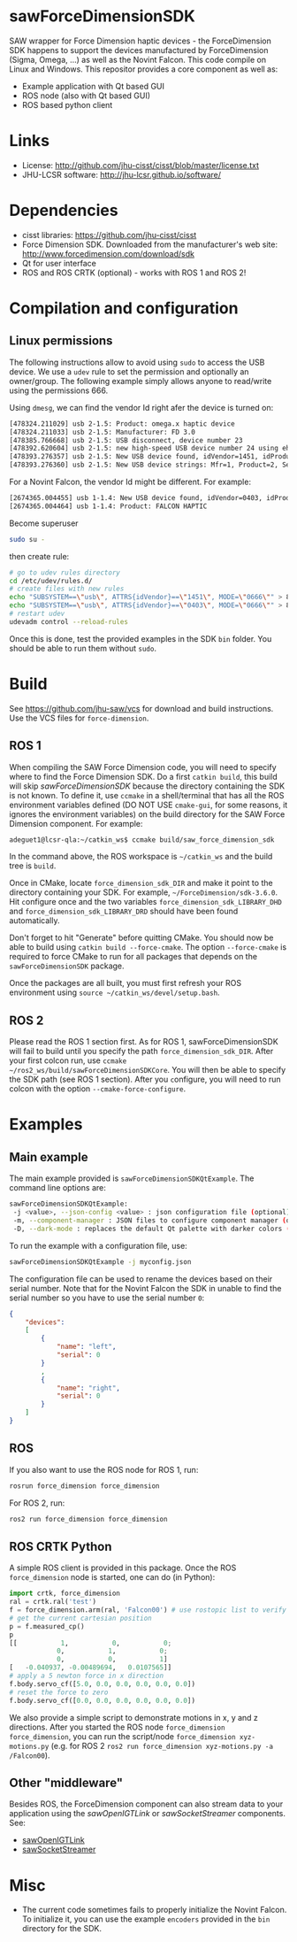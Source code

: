 # sawForceDimensionSDK
SAW wrapper for Force Dimension haptic devices - the ForceDimension SDK happens to support the devices manufactured by ForceDimension (Sigma, Omega, ...) as well as the Novint Falcon.  This code compile on Linux and Windows.  This repositor provides a core component as well as:
* Example application with Qt based GUI
* ROS node (also with Qt based GUI)
* ROS based python client

# Links
 * License: http://github.com/jhu-cisst/cisst/blob/master/license.txt
 * JHU-LCSR software: http://jhu-lcsr.github.io/software/

# Dependencies
 * cisst libraries: https://github.com/jhu-cisst/cisst
 * Force Dimension SDK. Downloaded from the manufacturer's web site: http://www.forcedimension.com/download/sdk
 * Qt for user interface
 * ROS and ROS CRTK (optional) - works with ROS 1 and ROS 2!

# Compilation and configuration

## Linux permissions

The following instructions allow to avoid using `sudo` to access the USB device.  We use a `udev` rule to set the permission and optionally an owner/group.  The following example simply allows anyone to read/write using the permissions 666.

Using `dmesg`, we can find the vendor Id right afer the device is turned on:
```sh
[478324.211029] usb 2-1.5: Product: omega.x haptic device
[478324.211033] usb 2-1.5: Manufacturer: FD 3.0
[478385.766668] usb 2-1.5: USB disconnect, device number 23
[478392.620604] usb 2-1.5: new high-speed USB device number 24 using ehci-pci
[478393.276357] usb 2-1.5: New USB device found, idVendor=1451, idProduct=0402
[478393.276360] usb 2-1.5: New USB device strings: Mfr=1, Product=2, SerialNumber=0
```

For a Novint Falcon, the vendor Id might be different.  For example:
```sh
[2674365.004455] usb 1-1.4: New USB device found, idVendor=0403, idProduct=cb48
[2674365.004464] usb 1-1.4: Product: FALCON HAPTIC
```

Become superuser
```sh
sudo su -
```
then create rule:
```sh
# go to udev rules directory
cd /etc/udev/rules.d/
# create files with new rules
echo "SUBSYSTEM==\"usb\", ATTRS{idVendor}==\"1451\", MODE=\"0666\"" > 80-usb-force-dimension.rules
echo "SUBSYSTEM==\"usb\", ATTRS{idVendor}==\"0403\", MODE=\"0666\"" > 80-usb-novint.rules
# restart udev
udevadm control --reload-rules
```

Once this is done, test the provided examples in the SDK `bin` folder.  You should be able to run them without `sudo`. 

# Build

See https://github.com/jhu-saw/vcs for download and build instructions.  Use the VCS files for `force-dimension`.

## ROS 1

When compiling the SAW Force Dimension code, you will need to specify
where to find the Force Dimension SDK.  Do a first `catkin build`,
this build will skip *sawForceDimensionSDK* because the directory
containing the SDK is not known.  To define it, use `ccmake` in a
shell/terminal that has all the ROS environment variables defined (DO
NOT USE `cmake-gui`, for some reasons, it ignores the environment
variables) on the build directory for the SAW Force Dimension
component.  For example:

```sh
adeguet1@lcsr-qla:~/catkin_ws$ ccmake build/saw_force_dimension_sdk
```
In the command above, the ROS workspace is `~/catkin_ws` and the build tree is `build`.

Once in CMake, locate `force_dimension_sdk_DIR` and make it point to
the directory containing your SDK.  For example,
`~/ForceDimension/sdk-3.6.0`.  Hit `c`onfigure once and the two
variables `force_dimension_sdk_LIBRARY_DHD` and
`force_dimension_sdk_LIBRARY_DRD` should have been found
automatically.

Don't forget to hit "Generate" before quitting CMake.  You should now
be able to build using `catkin build --force-cmake`.  The option
`--force-cmake` is required to force CMake to run for all packages
that depends on the `sawForceDimensionSDK` package.

Once the packages are all built, you must first refresh your ROS
environment using `source ~/catkin_ws/devel/setup.bash`.

## ROS 2

Please read the ROS 1 section first.  As for ROS 1,
sawForceDimensionSDK will fail to build until you specify the path
`force_dimension_sdk_DIR`.  After your first colcon run, use `ccmake
~/ros2_ws/build/sawForceDimensionSDKCore`.  You will then be able to
specify the SDK path (see ROS 1 section).  After you `c`onfigure, you
will need to run colcon with the option `--cmake-force-configure`.

# Examples

## Main example

The main example provided is `sawForceDimensionSDKQtExample`.  The command line options are:
```sh
sawForceDimensionSDKQtExample:
 -j <value>, --json-config <value> : json configuration file (optional)
 -m, --component-manager : JSON files to configure component manager (optional)
 -D, --dark-mode : replaces the default Qt palette with darker colors (optional)
```

To run the example with a configuration file, use:
```sh
sawForceDimensionSDKQtExample -j myconfig.json
```

The configuration file can be used to rename the devices based on their serial number.  Note that for the Novint Falcon the SDK in unable to find the serial number so you have to use the serial number `0`:
```json
{
    "devices":
    [
        {
            "name": "left",
            "serial": 0
        }
        ,
        {
            "name": "right",
            "serial": 0
        }
    ]
}
```

## ROS

If you also want to use the ROS node for ROS 1, run:
```sh
rosrun force_dimension force_dimension
```

For ROS 2, run:
```sh
ros2 run force_dimension force_dimension
```

## ROS CRTK Python

A simple ROS client is provided in this package.  Once the ROS `force_dimension` node is started, one can do (in Python):
```python
import crtk, force_dimension
ral = crtk.ral('test')
f = force_dimension.arm(ral, 'Falcon00') # use rostopic list to verify device's name
# get the current cartesian position
p = f.measured_cp()
p
[[           1,           0,           0;
            0,           1,           0;
            0,           0,           1]
[   -0.040937, -0.00489694,   0.0107565]]
# apply a 5 newton force in x direction
f.body.servo_cf([5.0, 0.0, 0.0, 0.0, 0.0, 0.0])
# reset the force to zero
f.body.servo_cf([0.0, 0.0, 0.0, 0.0, 0.0, 0.0])
```

We also provide a simple script to demonstrate motions in x, y and z
directions.  After you started the ROS node `force_dimension
force_dimension`, you can run the script/node `force_dimension
xyz-motions.py` (e.g. for ROS 2 `ros2 run force_dimension
xyz-motions.py -a /Falcon00`).

## Other "middleware"

Besides ROS, the ForceDimension component can also stream data to your application using the *sawOpenIGTLink* or *sawSocketStreamer* components.  See:
* [sawOpenIGTLink](https://github.com/jhu-saw/sawOpenIGTLink)
* [sawSocketStreamer](https://github.com/jhu-saw/sawSocketStreamer)

# Misc

* The current code sometimes fails to properly initialize the Novint
  Falcon.  To initialize it, you can use the example `encoders`
  provided in the `bin` directory for the SDK.
